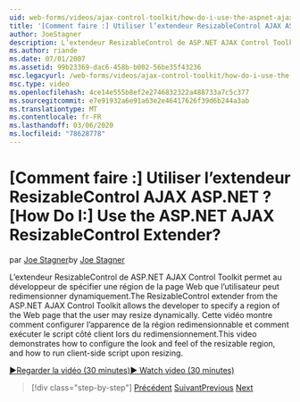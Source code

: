 ```yaml
---
uid: web-forms/videos/ajax-control-toolkit/how-do-i-use-the-aspnet-ajax-resizablecontrol-extender
title: '[Comment faire :] Utiliser l’extendeur ResizableControl AJAX ASP.NET ? | Microsoft Docs'
author: JoeStagner
description: L’extendeur ResizableControl de ASP.NET AJAX Control Toolkit permet au développeur de spécifier une région de la page Web que l’utilisateur peut redimensionner dynamiquement...
ms.author: riande
ms.date: 07/01/2007
ms.assetid: 99b23369-dac6-458b-b002-56be35f43236
msc.legacyurl: /web-forms/videos/ajax-control-toolkit/how-do-i-use-the-aspnet-ajax-resizablecontrol-extender
msc.type: video
ms.openlocfilehash: 4ce14e555b8ef2e2746832322a488733a7c5c377
ms.sourcegitcommit: e7e91932a6e91a63e2e46417626f39d6b244a3ab
ms.translationtype: MT
ms.contentlocale: fr-FR
ms.lasthandoff: 03/06/2020
ms.locfileid: "78628778"
---
```

# <a name="how-do-i-use-the-aspnet-ajax-resizablecontrol-extender"></a><span data-ttu-id="7d2e5-104">[Comment faire :] Utiliser l’extendeur ResizableControl AJAX ASP.NET ?</span><span class="sxs-lookup"><span data-stu-id="7d2e5-104">[How Do I:] Use the ASP.NET AJAX ResizableControl Extender?</span></span>

<span data-ttu-id="7d2e5-105">par [Joe Stagner](https://github.com/JoeStagner)</span><span class="sxs-lookup"><span data-stu-id="7d2e5-105">by [Joe Stagner](https://github.com/JoeStagner)</span></span>

<span data-ttu-id="7d2e5-106">L’extendeur ResizableControl de ASP.NET AJAX Control Toolkit permet au développeur de spécifier une région de la page Web que l’utilisateur peut redimensionner dynamiquement.</span><span class="sxs-lookup"><span data-stu-id="7d2e5-106">The ResizableControl extender from the ASP.NET AJAX Control Toolkit allows the developer to specify a region of the Web page that the user may resize dynamically.</span></span> <span data-ttu-id="7d2e5-107">Cette vidéo montre comment configurer l’apparence de la région redimensionnable et comment exécuter le script côté client lors du redimensionnement.</span><span class="sxs-lookup"><span data-stu-id="7d2e5-107">This video demonstrates how to configure the look and feel of the resizable region, and how to run client-side script upon resizing.</span></span>

[<span data-ttu-id="7d2e5-108">&#9654;Regarder la vidéo (30 minutes)</span><span class="sxs-lookup"><span data-stu-id="7d2e5-108">&#9654; Watch video (30 minutes)</span></span>](https://channel9.msdn.com/Blogs/ASP-NET-Site-Videos/how-do-i-use-the-aspnet-ajax-resizablecontrol-extender)

> [!div class="step-by-step"]
> <span data-ttu-id="7d2e5-109">[Précédent](how-do-i-use-the-aspnet-ajax-validatorcallout-extender.md)
> [Suivant](how-do-i-use-the-aspnet-ajax-tabs-control.md)</span><span class="sxs-lookup"><span data-stu-id="7d2e5-109">[Previous](how-do-i-use-the-aspnet-ajax-validatorcallout-extender.md)
[Next](how-do-i-use-the-aspnet-ajax-tabs-control.md)</span></span>
